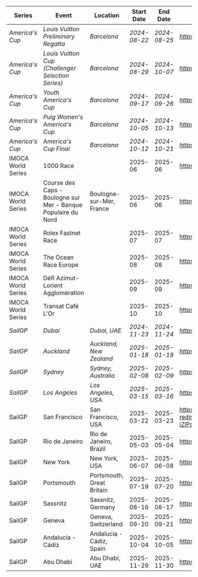 | Series | Event | Location | Start Date | End Date | URL |
|---|---|---|---|---|---|
| *America's Cup* | *Louis Vuitton Preliminary Regatta* | *Barcelona* | *2024-08-22* | *2024-08-25* | *https://www.americascup.com/en/ac37-schedule* |
| *America's Cup* | *Louis Vuitton Cup (Challenger Selection Series)* | *Barcelona* | *2024-08-29* | *2024-10-07* | *https://www.americascup.com/en/ac37-schedule* |
| *America's Cup* | *Youth America's Cup* | *Barcelona* | *2024-09-17* | *2024-09-26* | *https://www.americascup.com/en/ac37-schedule* |
| *America's Cup* | *Puig Women's America's Cup* | *Barcelona* | *2024-10-05* | *2024-10-13* | *https://www.americascup.com/en/ac37-schedule* |
| *America's Cup* | *America's Cup Final* | *Barcelona* | *2024-10-12* | *2024-10-21* | *https://www.americascup.com/en/ac37-schedule* |
| IMOCA World Series | 1000 Race |  | 2025-06 | 2025-06 | https://www.imoca |
| IMOCA World Series | Course des Caps - Boulogne sur Mer - Banque Populaire du Nord | Boulogne-sur-Mer, France | 2025-06 | 2025-06 | https://www.imoca |
| IMOCA World Series | Rolex Fastnet Race |  | 2025-07 | 2025-07 | https://www.imoca |
| IMOCA World Series | The Ocean Race Europe |  | 2025-08 | 2025-08 | https://www.imoca |
| IMOCA World Series | Défi Azimut-Lorient Agglomération |  | 2025-09 | 2025-09 | https://www.imoca |
| IMOCA World Series | Transat Café L'Or |  | 2025-10 | 2025-10 | https://www.imoca |
| *SailGP* | *Dubai* | *Dubai, UAE* | *2024-11-23* | *2024-11-24* | *https://sailgp.com/general/24-25/calendar* |
| *SailGP* | *Auckland* | *Auckland, New Zealand* | *2025-01-18* | *2025-01-19* | *https://sailgp.com/general/24-25/calendar* |
| *SailGP* | *Sydney* | *Sydney, Australia* | *2025-02-08* | *2025-02-09* | *https://sailgp.com/general/24-25/calendar* |
| *SailGP* | *Los Angeles* | *Los Angeles, USA* | *2025-03-15* | *2025-03-16* | *https://sailgp.com/general/24-25/calendar* |
| SailGP | San Francisco | San Francisco, USA | 2025-03-22 | 2025-03-23 | https://vertexaisearch.cloud.google.com/grounding-api-redirect/AQXblrxsJhBmgjEIFntitj7OVQXtMcNlQAAPmw9tdb468znJu9QB9_A4BOlKvuUjZCPOvOOuydZUQ6GJnIekVyMx6LLg_PdW4L56tVhG7woNHujZ4As2GUmxsYeNQveLEONdZYSZyOqNbQHXRtfsdYLQTt8CF76N4kV4UezWS-iZlPc= |
| SailGP | Rio de Janeiro | Rio de Janeiro, Brazil | 2025-05-03 | 2025-05-04 | https://sailgp.com/general/24-25/calendar |
| SailGP | New York | New York, USA | 2025-06-07 | 2025-06-08 | https://sailgp.com/general/24-25/calendar |
| SailGP | Portsmouth | Portsmouth, Great Britain | 2025-07-19 | 2025-07-20 | https://sailgp.com/general/24-25/calendar |
| SailGP | Sassnitz | Sassnitz, Germany | 2025-08-16 | 2025-08-17 | https://sailgp.com/general/24-25/calendar |
| SailGP | Geneva | Geneva, Switzerland | 2025-09-20 | 2025-09-21 | https://sailgp.com/general/24-25/calendar |
| SailGP | Andalucía - Cádiz | Andalucía - Cádiz, Spain | 2025-10-04 | 2025-10-05 | https://sailgp.com/general/24-25/calendar |
| SailGP | Abu Dhabi | Abu Dhabi, UAE | 2025-11-29 | 2025-11-30 | https://sailgp.com/general/24-25/calendar |